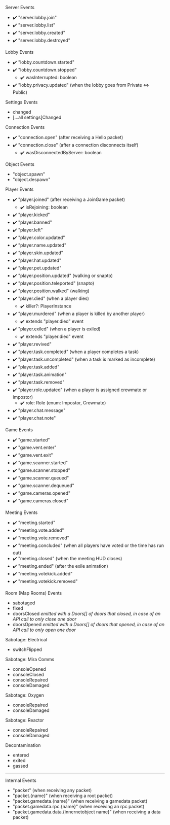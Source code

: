 Server Events
- ✔️ "server.lobby.join"
- ✔️ "server.lobby.list"
- ✔️ "server.lobby.created"
- ✔️ "server.lobby.destroyed"

Lobby Events
- ✔️ "lobby.countdown.started"
- ✔️ "lobby.countdown.stopped"
  - ✔️ wasInterrupted: boolean
- ✔️ "lobby.privacy.updated" (when the lobby goes from Private <=> Public)

Settings Events
- changed
- [...all settings]Changed

Connection Events
- ✔️ "connection.open" (after receiving a Hello packet)
- ✔️ "connection.close" (after a connection disconnects itself)
  - ✔️ wasDisconnectedByServer: boolean

Object Events
- "object.spawn"
- "object.despawn"

Player Events
- ✔️ "player.joined" (after receiving a JoinGame packet)
  - ✔️ isRejoining: boolean
- ✔️ "player.kicked"
- ✔️ "player.banned"
- ✔️ "player.left"
- ✔️ "player.color.updated"
- ✔️ "player.name.updated"
- ✔️ "player.skin.updated"
- ✔️ "player.hat.updated"
- ✔️ "player.pet.updated"
- ✔️ "player.position.updated" (walking or snapto)
- ✔️ "player.position.teleported" (snapto)
- ✔️ "player.position.walked" (walking)
- ✔️ "player.died" (when a player dies)
  - ✔️ killer?: PlayerInstance
- ✔️ "player.murdered" (when a player is killed by another player)
  - ✔️ extends "player.died" event
- ✔️ "player.exiled" (when a player is exiled)
  - ✔️ extends "player.died" event
- ✔️ "player.revived"
- ✔️ "player.task.completed" (when a player completes a task)
- ✔️ "player.task.uncompleted" (when a task is marked as incomplete)
- ✔️ "player.task.added"
- ✔️ "player.task.animation"
- ✔️ "player.task.removed"
- ✔️ "player.role.updated" (when a player is assigned crewmate or impostor)
  - ✔️ role: Role (enum: Impostor, Crewmate)
- ✔️ "player.chat.message"
- ✔️ "player.chat.note"

Game Events
- ✔️ "game.started"
- ✔️ "game.vent.enter"
- ✔️ "game.vent.exit"
- ✔️ "game.scanner.started"
- ✔️ "game.scanner.stopped"
- ✔️ "game.scanner.queued"
- ✔️ "game.scanner.dequeued"
- ✔️ "game.cameras.opened"
- ✔️ "game.cameras.closed"

Meeting Events
- ✔️ "meeting.started"
- ✔️ "meeting.vote.added"
- ✔️ "meeting.vote.removed"
- ✔️ "meeting.concluded" (when all players have voted or the time has run out)
- ✔️ "meeting.closed" (when the meeting HUD closes)
- ✔️ "meeting.ended" (after the exile animation)
- ✔️ "meeting.votekick.added"
- ✔️ "meeting.votekick.removed"

Room (Map Rooms) Events
- sabotaged
- fixed
- doorsClosed *emitted with a Doors[] of doors that closed, in case of an API call to only close one door*
- doorsOpened *emitted with a Doors[] of doors that opened, in case of an API call to only open one door*

Sabotage: Electrical
- switchFlipped

Sabotage: Mira Comms
- consoleOpened
- consoleClosed
- consoleRepaired
- consoleDamaged

Sabotage: Oxygen
- consoleRepaired
- consoleDamaged

Sabotage: Reactor
- consoleRepaired
- consoleDamaged

Decontamination
- entered
- exited
- gassed


----------

Internal Events


- "packet" (when receiving any packet)
- "packet.{name}" (when receiving a root packet)
- "packet.gamedata.{name}" (when receiving a gamedata packet)
- "packet.gamedata.rpc.{name}" (when receiving an rpc packet)
- "packet.gamedata.data.{innernetobject name}" (when receiving a data packet)

